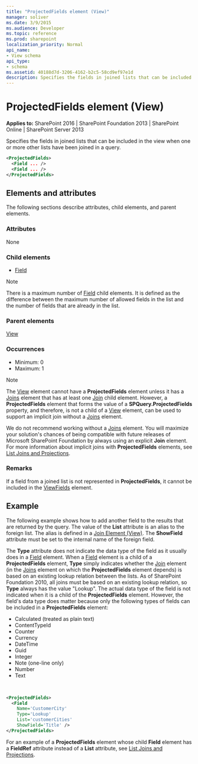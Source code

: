 ```yaml
---
title: "ProjectedFields element (View)"
manager: soliver
ms.date: 3/9/2015
ms.audience: Developer
ms.topic: reference
ms.prod: sharepoint
localization_priority: Normal
api_name:
- View schema
api_type:
- schema
ms.assetid: 40188d7d-3206-4162-b2c5-58cd9ef97e1d
description: Specifies the fields in joined lists that can be included in the view when one or more other lists have been joined in a query.
---
```


# ProjectedFields element (View)

**Applies to:** SharePoint 2016 | SharePoint Foundation 2013 | SharePoint Online | SharePoint Server 2013
  
Specifies the fields in joined lists that can be included in the view when one or more other lists have been joined in a query.
  
```XML
<ProjectedFields>   
  <Field ... />  
  <Field ... />
</ProjectedFields>
```

## Elements and attributes

The following sections describe attributes, child elements, and parent elements.

### Attributes

None
  
### Child elements

- [Field](field-element-list.md)
   
> [!NOTE]
> There is a maximum number of [Field](field-element-list.md) child elements. It is defined as the difference between the maximum number of allowed fields in the list and the number of fields that are already in the list. 
  
### Parent elements

 [View](view-element-list.md)
   
### Occurrences

- Minimum: 0
- Maximum: 1  

> [!NOTE]
> The [View](view-element-list.md) element cannot have a **ProjectedFields** element unless it has a [Joins](joins-element-view.md) element that has at least one [Join](join-element-view.md) child element. However, a **ProjectedFields** element that forms the value of a **SPQuery.ProjectedFields** property, and therefore, is not a child of a [View](view-element-list.md) element, can be used to support an implicit join without a [Joins](joins-element-view.md) element. 
>
> We do not recommend working without a [Joins](joins-element-view.md) element. You will maximize your solution's chances of being compatible with future releases of Microsoft SharePoint Foundation by always using an explicit **Join** element. For more information about implicit joins with **ProjectedFields** elements, see [List Joins and Projections](https://msdn.microsoft.com/library/f8e07793-3053-4930-97aa-556e38b9f21b%28Office.15%29.aspx). 
   
### Remarks

If a field from a joined list is not represented in **ProjectedFields**, it cannot be included in the [ViewFields](viewfields-element-list.md) element. 
  
## Example

The following example shows how to add another field to the results that are returned by the query. The value of the **List** attribute is an alias to the foreign list. The alias is defined in a [Join Element (View)](join-element-view.md). The **ShowField** attribute must be set to the internal name of the foreign field. 
  
The **Type** attribute does not indicate the data type of the field as it usually does in a [Field](field-element-list.md) element. When a [Field](field-element-list.md) element is a child of a **ProjectedFields** element, **Type** simply indicates whether the [Join](join-element-view.md) element (in the [Joins](joins-element-view.md) element on which the **ProjectedFields** element depends) is based on an existing lookup relation between the lists. As of SharePoint Foundation 2010, all joins must be based on an existing lookup relation, so **Type** always has the value "Lookup". The actual data type of the field is not indicated when it is a child of the **ProjectedFields** element. However, the field's data type does matter because only the following types of fields can be included in a **ProjectedFields** element: 
  
- Calculated (treated as plain text)
- ContentTypeId
- Counter
- Currency
- DateTime
- Guid
- Integer
- Note (one-line only)
- Number
- Text

<br/> 

```XML
<ProjectedFields>
  <Field
    Name='CustomerCity'
    Type='Lookup'
    List='customerCities'
    ShowField='Title' />
</ProjectedFields>
```

For an example of a **ProjectedFields** element whose child **Field** element has a **FieldRef** attribute instead of a **List** attribute, see [List Joins and Projections](https://msdn.microsoft.com/library/f8e07793-3053-4930-97aa-556e38b9f21b%28Office.15%29.aspx).
  

